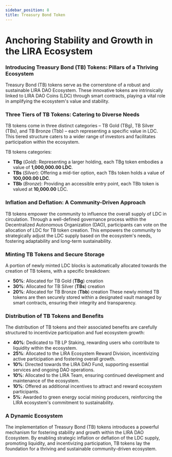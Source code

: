 ```yaml
---
sidebar_position: 8
title: Treasury Bond Token
---
```


# Anchoring Stability and Growth in the LIRA Ecosystem

### Introducing Treasury Bond (TB) Tokens: Pillars of a Thriving Ecosystem
Treasury Bond (TB) tokens serve as the cornerstone of a robust and sustainable LIRA DAO Ecosystem. These innovative tokens are intrinsically linked to LIRA DAO Coins (LDC) through smart contracts, playing a vital role in amplifying the ecosystem's value and stability.

### Three Tiers of TB Tokens: Catering to Diverse Needs
TB tokens come in three distinct categories – TB Gold (TBg), TB Silver (TBs), and TB Bronze (Tbb) – each representing a specific value in LDC. This tiered structure caters to a wider range of investors and facilitates participation within the ecosystem.

TB tokens categories:

- **TBg** (*Gold*): Representing a larger holding, each TBg token embodies a value of **1,000,000.00 LDC**.
- **TBs** (*Silver*): Offering a mid-tier option, each TBs token holds a value of **100,000.00 LDC**.
- **TBb** (*Bronze*): Providing an accessible entry point, each TBb token is valued at **10,000.00** LDC.

### Inflation and Deflation: A Community-Driven Approach
TB tokens empower the community to influence the overall supply of LDC in circulation. Through a well-defined governance process within the Decentralized Autonomous Organization (DAO), participants can vote on the allocation of LDC for TB token creation. This empowers the community to strategically adjust the LDC supply based on the ecosystem's needs, fostering adaptability and long-term sustainability.

### Minting TB Tokens and Secure Storage
A portion of newly minted LDC blocks is automatically allocated towards the creation of TB tokens, with a specific breakdown:

- **50%**: Allocated for TB Gold (**TBg**) creation
- **30%**: Allocated for TB Silver (**TBs**) creation
- **20%**: Allocated for TB Bronze (**Tbb**) creation
These newly minted TB tokens are then securely stored within a designated vault managed by smart contracts, ensuring their integrity and transparency.

### Distribution of TB Tokens and Benefits
The distribution of TB tokens and their associated benefits are carefully structured to incentivize participation and fuel ecosystem growth:

- **40%**: Dedicated to TB LP Staking, rewarding users who contribute to liquidity within the ecosystem.
- **25%**: Allocated to the LIRA Ecosystem Reward Division, incentivizing active participation and fostering overall growth.
- **10%**: Directed towards the LIRA DAO Fund, supporting essential services and ongoing DAO operations.
- **10%**: Allocated to the LIRA Team, ensuring continued development and maintenance of the ecosystem.
- **10%**: Offered as additional incentives to attract and reward ecosystem participants.
-  **5%**: Awarded to green energy social mining producers, reinforcing the LIRA ecosystem's commitment to sustainability.

### A Dynamic Ecosystem
The implementation of Treasury Bond (TB) tokens introduces a powerful mechanism for fostering stability and growth within the LIRA DAO Ecosystem. By enabling strategic inflation or deflation of the LDC supply, promoting liquidity, and incentivizing participation, TB tokens lay the foundation for a thriving and sustainable community-driven ecosystem.
